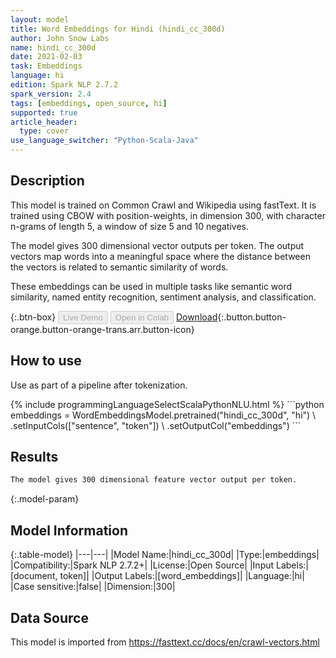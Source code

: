 ```yaml
---
layout: model
title: Word Embeddings for Hindi (hindi_cc_300d)
author: John Snow Labs
name: hindi_cc_300d
date: 2021-02-03
task: Embeddings
language: hi
edition: Spark NLP 2.7.2
spark_version: 2.4
tags: [embeddings, open_source, hi]
supported: true
article_header:
  type: cover
use_language_switcher: "Python-Scala-Java"
---
```


## Description

This model is trained on Common Crawl and Wikipedia using fastText. It is trained using CBOW with position-weights, in dimension 300, with character n-grams of length 5, a window of size 5 and 10 negatives.

The model gives 300 dimensional vector outputs per token. The output vectors map words into a meaningful space where the distance between the vectors is related to semantic similarity of words.

These embeddings can be used in multiple tasks like semantic word similarity, named entity recognition, sentiment analysis, and classification.

{:.btn-box}
<button class="button button-orange" disabled>Live Demo</button>
<button class="button button-orange" disabled>Open in Colab</button>
[Download](https://s3.amazonaws.com/auxdata.johnsnowlabs.com/public/models/hindi_cc_300d_hi_2.7.2_2.4_1612362695785.zip){:.button.button-orange.button-orange-trans.arr.button-icon}

## How to use

Use as part of a pipeline after tokenization.

<div class="tabs-box" markdown="1">
{% include programmingLanguageSelectScalaPythonNLU.html %}
```python
embeddings = WordEmbeddingsModel.pretrained("hindi_cc_300d", "hi") \
        .setInputCols(["sentence", "token"]) \
        .setOutputCol("embeddings")
```

</div>

## Results

```bash
The model gives 300 dimensional feature vector output per token.
```

{:.model-param}
## Model Information

{:.table-model}
|---|---|
|Model Name:|hindi_cc_300d|
|Type:|embeddings|
|Compatibility:|Spark NLP 2.7.2+|
|License:|Open Source|
|Input Labels:|[document, token]|
|Output Labels:|[word_embeddings]|
|Language:|hi|
|Case sensitive:|false|
|Dimension:|300|

## Data Source

This model is imported from https://fasttext.cc/docs/en/crawl-vectors.html